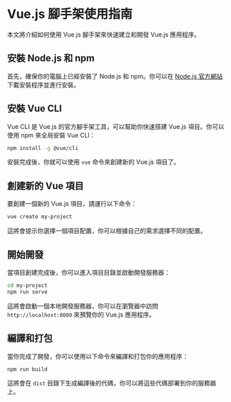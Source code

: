 # Vue.js 腳手架使用指南

本文將介紹如何使用 Vue.js 腳手架來快速建立和開發 Vue.js 應用程序。

## 安裝 Node.js 和 npm

首先，確保你的電腦上已經安裝了 Node.js 和 npm。你可以在 [Node.js 官方網站](https://nodejs.org/) 下載安裝程序並進行安裝。

## 安裝 Vue CLI

Vue CLI 是 Vue.js 的官方腳手架工具，可以幫助你快速搭建 Vue.js 項目。你可以使用 npm 來全局安裝 Vue CLI：

```bash
npm install -g @vue/cli
```

安裝完成後，你就可以使用 `vue` 命令來創建新的 Vue.js 項目了。

## 創建新的 Vue 項目

要創建一個新的 Vue.js 項目，請運行以下命令：

```bash
vue create my-project
```

這將會提示你選擇一個項目配置，你可以根據自己的需求選擇不同的配置。

## 開始開發

當項目創建完成後，你可以進入項目目錄並啟動開發服務器：

```bash
cd my-project
npm run serve
```

這將會啟動一個本地開發服務器，你可以在瀏覽器中訪問 `http://localhost:8080` 來預覽你的 Vue.js 應用程序。

## 編譯和打包

當你完成了開發，你可以使用以下命令來編譯和打包你的應用程序：

```bash
npm run build
```

這將會在 `dist` 目錄下生成編譯後的代碼，你可以將這些代碼部署到你的服務器上。
